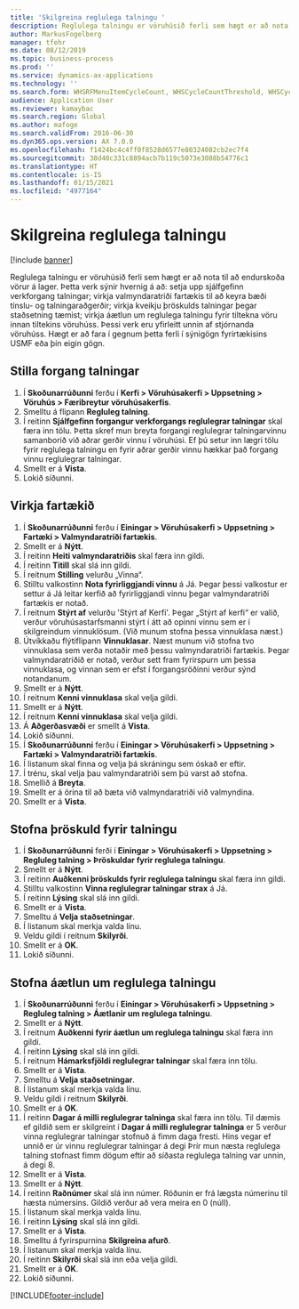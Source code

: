 ```yaml
---
title: 'Skilgreina reglulega talningu '
description: Reglulega talningu er vöruhúsið ferli sem hægt er að nota til að endurskoða vörur á lager.
author: MarkusFogelberg
manager: tfehr
ms.date: 08/12/2019
ms.topic: business-process
ms.prod: ''
ms.service: dynamics-ax-applications
ms.technology: ''
ms.search.form: WHSRFMenuItemCycleCount, WHSCycleCountThreshold, WHSCycleCountPlan, WHSCycleCountPlanListPage, WHSParameters, WHSRFMenu, WHSRFMenuItem
audience: Application User
ms.reviewer: kamaybac
ms.search.region: Global
ms.author: mafoge
ms.search.validFrom: 2016-06-30
ms.dyn365.ops.version: AX 7.0.0
ms.openlocfilehash: f1424bc4c4ff0f8528d6577e80324082cb2ec7f4
ms.sourcegitcommit: 38d40c331c8894acb7b119c5073e3088b54776c1
ms.translationtype: HT
ms.contentlocale: is-IS
ms.lasthandoff: 01/15/2021
ms.locfileid: "4977164"
---
```

# <a name="define-cycle-counting"></a>Skilgreina reglulega talningu  

[!include [banner](../../includes/banner.md)]

Reglulega talningu er vöruhúsið ferli sem hægt er að nota til að endurskoða vörur á lager. Þetta verk sýnir hvernig á að: setja upp sjálfgefinn verkforgang talningar; virkja valmyndaratriði fartækis til að keyra bæði tínslu- og talningaraðgerðir; virkja kveikju þröskulds talningar þegar staðsetning tæmist; virkja áætlun um reglulega talningu fyrir tiltekna vöru innan tiltekins vöruhúss. Þessi verk eru yfirleitt unnin af stjórnanda vöruhúss. Hægt er að fara í gegnum þetta ferli í sýnigögn fyrirtækisins USMF eða þín eigin gögn.


## <a name="set-the-priority-of-counting-work"></a>Stilla forgang talningar
1. Í **Skoðunarrúðunni** ferðu í **Kerfi > Vöruhúsakerfi > Uppsetning > Vöruhús > Færibreytur vöruhúsakerfis**.
2. Smelltu á flipann **Regluleg talning**.
3. Í reitinn **Sjálfgefinn forgangur verkforgangs reglulegrar talningar** skal færa inn tölu. Þetta skref mun breyta forgangi reglulegrar talningarvinnu samanborið við aðrar gerðir vinnu í vöruhúsi. Ef þú setur inn lægri tölu fyrir reglulega talningu en fyrir aðrar gerðir vinnu hækkar það forgang vinnu reglulegrar talningar.  
4. Smellt er á **Vista**.
5. Lokið síðunni.

## <a name="enable-the-mobile-device"></a>Virkja fartækið
1. Í **Skoðunarrúðunni** ferðu í **Einingar > Vöruhúsakerfi > Uppsetning > Fartæki > Valmyndaratriði fartækis**.
2. Smellt er á **Nýtt**.
3. Í reitinn **Heiti valmyndaratriðis** skal færa inn gildi.
4. Í reitinn **Titill** skal slá inn gildi.
5. Í reitnum **Stilling** velurðu „Vinna“.
6. Stilltu valkostinn **Nota fyrirliggjandi vinnu** á Já. Þegar þessi valkostur er settur á Já leitar kerfið að fyrirliggjandi vinnu þegar valmyndaratriði fartækis er notað.  
7. Í reitnum **Stýrt af** velurðu 'Stýrt af Kerfi'. Þegar „Stýrt af kerfi“ er valið, verður vöruhúsastarfsmanni stýrt í átt að opinni vinnu sem er í skilgreindum vinnuklösum. (Við munum stofna þessa vinnuklasa næst.)  
8. Útvíkkaðu flýtiflipann **Vinnuklasar**. Næst munum við stofna tvo vinnuklasa sem verða notaðir með þessu valmyndaratriði fartækis. Þegar valmyndaratriðið er notað, verður sett fram fyrirspurn um þessa vinnuklasa, og vinnan sem er efst í forgangsröðinni verður sýnd notandanum.  
9. Smellt er á **Nýtt**.
10. Í reitnum **Kenni vinnuklasa** skal velja gildi.
11. Smellt er á **Nýtt**.
12. Í reitnum **Kenni vinnuklasa** skal velja gildi.
13. Á **Aðgerðasvæði** er smellt á **Vista**.
14. Lokið síðunni.
15. Í **Skoðunarrúðunni** ferðu í **Einingar > Vöruhúsakerfi > Uppsetning > Fartæki > Valmyndaratriði fartækis**.
16. Í listanum skal finna og velja þá skráningu sem óskað er eftir.
17. Í trénu, skal velja þau valmyndaratriði sem þú varst að stofna.
18. Smellið á **Breyta**.
19. Smellt er á örina til að bæta við valmyndaratriði við valmyndina.
20. Smellt er á **Vista**.

## <a name="create-a-counting-threshold"></a>Stofna þröskuld fyrir talningu
1. Í **Skoðunarrúðunni** ferði í **Einingar > Vöruhúsakerfi > Uppsetning > Regluleg talning > Þröskuldar fyrir reglulega talningu**.
2. Smellt er á **Nýtt**.
3. Í reitinn **Auðkenni þröskulds fyrir reglulega talningu** skal færa inn gildi.
4. Stilltu valkostinn **Vinna reglulegrar talningar strax** á Já.
5. Í reitinn **Lýsing** skal slá inn gildi.
6. Smellt er á **Vista**.
7. Smelltu á **Velja staðsetningar**.
8. Í listanum skal merkja valda línu.
9. Veldu gildi í reitnum **Skilyrði**.
10. Smellt er á **OK**.
11. Lokið síðunni.

## <a name="create-a-cycle-count-plan"></a>Stofna áætlun um reglulega talningu
1. Í **Skoðunarrúðunni** ferðu í **Einingar > Vöruhúsakerfi > Uppsetning > Regluleg talning > Áætlanir um reglulega talningu**.
2. Smellt er á **Nýtt**.
3. Í reitnum **Auðkenni fyrir áætlun um reglulega talningu** skal færa inn gildi.
4. Í reitinn **Lýsing** skal slá inn gildi.
5. Í reitnum **Hámarksfjöldi reglulegrar talningar** skal færa inn tölu.
6. Smellt er á **Vista**.
7. Smelltu á **Velja staðsetningar**.
8. Í listanum skal merkja valda línu.
9. Veldu gildi í reitnum **Skilyrði**.
10. Smellt er á **OK**.
11. Í reitinn **Dagar á milli reglulegrar talninga** skal færa inn tölu. Til dæmis ef gildið sem er skilgreint í **Dagar á milli reglulegrar talninga** er 5 verður vinna reglulegrar talningar stofnuð á fimm daga fresti. Hins vegar ef unnið er úr vinnu reglulegrar talningar á degi Þrír mun næsta reglulega talning stofnast fimm dögum eftir að síðasta reglulega talning var unnin, á degi 8.  
12. Smellt er á **Vista**.
13. Smellt er á **Nýtt**.
14. Í reitinn **Raðnúmer** skal slá inn númer. Röðunin er frá lægsta númerinu til hæsta númersins. Gildið verður að vera meira en 0 (núll).  
15. Í listanum skal merkja valda línu.
16. Í reitinn **Lýsing** skal slá inn gildi.
17. Smellt er á **Vista**.
18. Smelltu á fyrirspurnina **Skilgreina afurð**.
19. Í listanum skal merkja valda línu.
20. Í reitinn **Skilyrði** skal slá inn eða velja gildi.
21. Smellt er á **OK**.
22. Lokið síðunni.



[!INCLUDE[footer-include](../../../includes/footer-banner.md)]